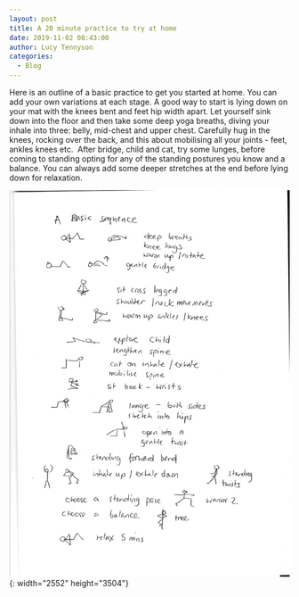 ```yaml
---
layout: post
title: A 20 minute practice to try at home
date: 2019-11-02 08:43:00
author: Lucy Tennyson
categories:
  - Blog
---
```


Here is an outline of a basic practice to get you started at home. You can add your own variations at each stage. A good way to start is lying down on your mat with the knees bent and feet hip width apart. Let yourself sink down into the floor and then take some deep yoga breaths, diving your inhale into three: belly, mid-chest and upper chest. Carefully hug in the knees, rocking over the back, and this about mobilising all your joints - feet, ankles knees etc. &nbsp;After bridge, child and cat, try some lunges, before coming to standing opting for any of the standing postures you know and a balance. You can always add some deeper stretches at the end before lying down for relaxation.

![](/uploads/lucysbasicsequence.jpg){: width="2552" height="3504"}

&nbsp;

&nbsp;